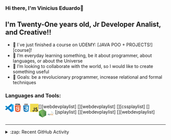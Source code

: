 ### Hi there, I'm Vinicius Eduardo👋 

## I'm Twenty-One years old, Jr Developer Analist, and Creative!!

- 🔭 I´ve just finished a course on UDEMY: [JAVA POO + PROJECTS!][course]!
- 💞️ I’m everyday learning something, be it about programmer, about languages, or about the Universe
- 👀 I’m looking to collaborate with the world, so I would like to create something useful
- 🥅 Goals: be a revolucionary programmer, increase relational and formal techniques 

### Languages and Tools:

[<img align="left" alt="Visual Studio Code" width="26px" src="https://raw.githubusercontent.com/github/explore/80688e429a7d4ef2fca1e82350fe8e3517d3494d/topics/visual-studio-code/visual-studio-code.png" />][webdevplaylist]
[<img align="left" alt="HTML5" width="26px" src="https://raw.githubusercontent.com/github/explore/80688e429a7d4ef2fca1e82350fe8e3517d3494d/topics/html/html.png" />][webdevplaylist]
[<img align="left" alt="CSS3" width="26px" src="https://raw.githubusercontent.com/github/explore/80688e429a7d4ef2fca1e82350fe8e3517d3494d/topics/css/css.png" />][cssplaylist]
[<img align="left" alt="JavaScript" width="26px" src="https://raw.githubusercontent.com/github/explore/80688e429a7d4ef2fca1e82350fe8e3517d3494d/topics/javascript/javascript.png" />][jsplaylist]
[<img align="left" alt="Node.js" width="26px" src="https://raw.githubusercontent.com/github/explore/80688e429a7d4ef2fca1e82350fe8e3517d3494d/topics/nodejs/nodejs.png" />][webdevplaylist]
[<img align="left" alt="MySQL" width="26px" src="https://raw.githubusercontent.com/github/explore/80688e429a7d4ef2fca1e82350fe8e3517d3494d/topics/mysql/mysql.png" />][webdevplaylist]
<br />
<br />

---


<details>
  <summary>:zap: Recent GitHub Activity</summary>

<!--START_SECTION:activity-->
1. 🗣 Commited in [Vinicius-E/Currency-Converter](https://github.com/Vinicius-E/Currency-Converter)
2. 🗣 Commited in [Vinicius-E/Account_System](https://github.com/Vinicius-E/Account_System)
3. 🗣 Commited in [Vinicius-E/Twitter_Bootstrap](https://github.com/Vinicius-E/Twitter_Bootstrap/tree/NewBranch)
4. 🗣 Commited in [Vinicius-E/CreditoParaTodxs_Serasa_Project](https://github.com/Vinicius-E/CreditoParaTodxs_Serasa_Project)
5. 🎉 Resources Free in [codeSTACKr/free-developer-resources](https://github.com/codeSTACKr/free-developer-resources)
<!--END_SECTION:activity-->

</details>

